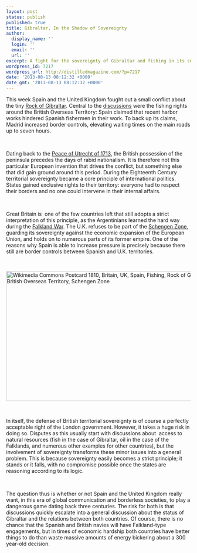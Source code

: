 ```yaml
---
layout: post
status: publish
published: true
title: Gibraltar, In the Shadow of Sovereignty
author:
  display_name: ''
  login: ''
  email: ''
  url: ''
excerpt: A fight for the sovereignty of Gibraltar and fishing in its surrounding waters.
wordpress_id: 7217
wordpress_url: http://distilledmagazine.com/?p=7217
date: '2013-08-13 08:12:32 +0000'
date_gmt: '2013-08-13 08:12:32 +0000'
---
```

<p dir="ltr">This week Spain and the United Kingdom fought out a small conflict about the tiny <a href="http://distilledmagazine.com/wp-content/uploads/2013/08/Rock_of_Gibraltar" target="_blank">Rock of Gibraltar</a>. Central to the <a href="http://distilledmagazine.com/wp-content/uploads/2013/08/7f0ae226-ff4d-11e2-aa15-00144feabdc0.html#axzz2bpdrccfl" target="_blank">discussions</a> were the fishing rights around the British Overseas Territory: Spain claimed that recent harbor works hindered Spanish fishermen in their work. To back up its claims, Madrid increased border controls, elevating waiting times on the main roads up to seven hours.</p>
<p>&nbsp;</p>
<p dir="ltr">Dating back to the <a href="http://distilledmagazine.com/wp-content/uploads/2013/08/Treaty_of_Utrecht" target="_blank">Peace of Utrecht of 1713</a>, the British possession of the peninsula precedes the days of rabid nationalism. It is therefore not this particular European invention that drives the conflict, but something else that did gain ground around this period. During the Eighteenth Century territorial sovereignty became a core principle of international politics. States gained exclusive rights to their territory: everyone had to respect their borders and no one could intervene in their internal affairs.</p>
<p>&nbsp;</p>
<p dir="ltr">Great Britain is  one of the few countries left that still adopts a strict interpretation of this principle, as the Argentinians learned the hard way during the <a href="http://distilledmagazine.com/wp-content/uploads/2013/08/Falklands_War" target="_blank">Falkland War</a>. The U.K. refuses to be part of the <a href="http://distilledmagazine.com/wp-content/uploads/2013/08/Schengen_Area" target="_blank">Schengen Zone</a>, guarding its sovereignty against the economic expansion of the European Union, and holds on to numerous parts of its former empire. One of the reasons why Spain is able to increase pressure is precisely because there still are border controls between Spanish and U.K. territories.</p>
<p>&nbsp;</p>
<p dir="ltr"><a href="http://distilledmagazine.com/wp-content/uploads/2013/08/Rock_of_Gibraltar_1810.jpg"><img class="aligncenter size-full wp-image-7221" alt="Wikimedia Commons Postcard 1810, Britain, UK, Spain, Fishing, Rock of Gibraltar, British Overseas Territory, Schengen Zone" src="http://distilledmagazine.com/wp-content/uploads/2013/08/Rock_of_Gibraltar_1810.jpg" width="567" height="353" /></a></p>
<p>&nbsp;</p>
<p dir="ltr">In itself, the defense of British territorial sovereignty is of course a perfectly acceptable right of the London government. However, it takes a huge risk in doing so. Disputes as this usually start with discussions about  access to natural resources (fish in the case of Gibraltar, oil in the case of the Falklands, and numerous other examples for other countries), but the involvement of sovereignty transforms these minor issues into a general problem. This is because sovereignty easily becomes a strict principle; it stands or it falls, with no compromise possible once the states are reasoning according to its logic.</p>
<p>&nbsp;</p>
<p dir="ltr">The question thus is whether or not Spain and the United Kingdom really want, in this era of global communication and borderless societies, to play a dangerous game dating back three centuries. The risk for both is that discussions quickly escalate into a general discussion about the status of Gibraltar and the relations between both countries. Of course, there is no chance that the Spanish and British navies will have Falkland-type engagements, but in times of economic hardship both countries have better things to do than waste massive amounts of energy bickering about a 300 year-old decision.</p>
<p>&nbsp;</p>
